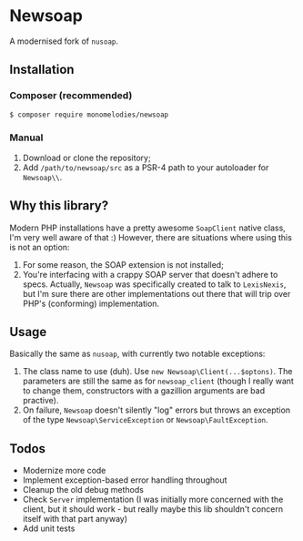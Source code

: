 # Newsoap
A modernised fork of `nusoap`.

## Installation

### Composer (recommended)
```bash
$ composer require monomelodies/newsoap
```

### Manual
1. Download or clone the repository;
2. Add `/path/to/newsoap/src` as a PSR-4 path to your autoloader for `Newsoap\\`.

## Why this library?
Modern PHP installations have a pretty awesome `SoapClient` native class, I'm
very well aware of that :) However, there are situations where using this is not
an option:

1. For some reason, the SOAP extension is not installed;
2. You're interfacing with a crappy SOAP server that doesn't adhere to specs.
   Actually, `Newsoap` was specifically created to talk to `LexisNexis`, but I'm
   sure there are other implementations out there that will trip over PHP's
   (conforming) implementation.

## Usage
Basically the same as `nusoap`, with currently two notable exceptions:

1. The class name to use (duh). Use `new Newsoap\Client(...$optons)`.
   The parameters are still the same as for `newsoap_client` (though I really
   want to change them, constructors with a gazillion arguments are bad
   practive).
2. On failure, `Newsoap` doesn't silently "log" errors but throws an exception
   of the type `Newsoap\ServiceException` or `Newsoap\FaultException`.

## Todos
- Modernize more code
- Implement exception-based error handling throughout
- Cleanup the old debug methods
- Check `Server` implementation (I was initially more concerned with the client,
  but it should work - but really maybe this lib shouldn't concern itself with
  that part anyway)
- Add unit tests

